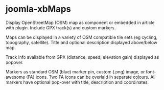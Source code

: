 # joomla-xbMaps
Display OpenStreetMap (OSM) map as component or embedded in article with plugin. Include GPX track(s) and custom markers.

Maps can be displayed in a variety of OSM compatible tile sets (eg cycling, topography, satellite). Title and optional description displayed above/below map. 

Track info available from GPX (distance, speed, elevation gain) displayed as popover.

Markers as standard OSM (blue) marker pin, custom (.png) image, or font-awesome (FA) icons. Two FA icons can be overlaid in separate colours. All markers have optional pop-over with title, description and coordinates.

